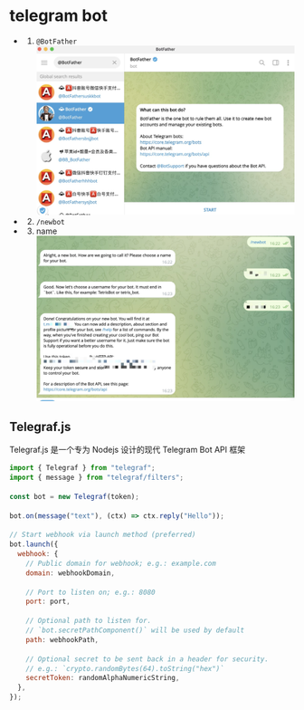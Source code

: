 # telegram bot

- 1.  `@BotFather`
      ![BotFather](./img/BotFather.jpg)
- 2. `/newbot`
- 3. name
     ![name](./img/nameBot.jpg)

## Telegraf.js

Telegraf.js 是一个专为 Nodejs 设计的现代 Telegram Bot API 框架

```js
import { Telegraf } from "telegraf";
import { message } from "telegraf/filters";

const bot = new Telegraf(token);

bot.on(message("text"), (ctx) => ctx.reply("Hello"));

// Start webhook via launch method (preferred)
bot.launch({
  webhook: {
    // Public domain for webhook; e.g.: example.com
    domain: webhookDomain,

    // Port to listen on; e.g.: 8080
    port: port,

    // Optional path to listen for.
    // `bot.secretPathComponent()` will be used by default
    path: webhookPath,

    // Optional secret to be sent back in a header for security.
    // e.g.: `crypto.randomBytes(64).toString("hex")`
    secretToken: randomAlphaNumericString,
  },
});
```
